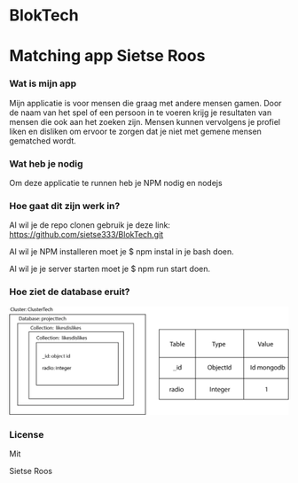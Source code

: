 
# BlokTech

# Matching app Sietse Roos

### Wat is mijn app
Mijn applicatie is voor mensen die graag met andere mensen gamen. Door de naam van het spel of een persoon in te voeren krijg je resultaten van mensen die ook aan het zoeken zijn. Mensen kunnen vervolgens je profiel liken en disliken om ervoor te zorgen dat je niet met gemene mensen gematched wordt.

### Wat heb je nodig
Om deze applicatie te runnen heb je NPM nodig en nodejs

### Hoe gaat dit zijn werk in?
Al wil je de repo clonen gebruik je deze link: https://github.com/sietse333/BlokTech.git

Al wil je NPM installeren moet je $ npm instal in je bash doen.

Al wil je je server starten moet je $ npm run start doen.

### Hoe ziet de database eruit?


![database](https://github.com/sietse333/BlokTech/blob/main/Images/databasestructuur.png)

### License
Mit

Sietse Roos


